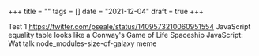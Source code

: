 +++
title = ""
tags = []
date = "2021-12-04"
draft = true
+++

Test 1
https://twitter.com/pseale/status/1409573210060951554
JavaScript equality table looks like a Conway's Game of Life Spaceship
JavaScript: Wat talk
node_modules-size-of-galaxy meme
